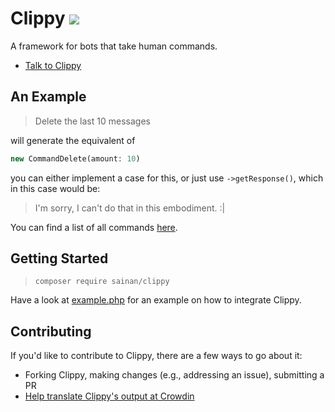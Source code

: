 # Clippy ![](https://github.com/Sainan/Clippy/workflows/Unit%20Tests/badge.svg)

A framework for bots that take human commands.

- [Talk to Clippy](https://clippy.chat/)

## An Example

> Delete the last 10 messages

will generate the equivalent of

```PHP
new CommandDelete(amount: 10)
```

you can either implement a case for this, or just use `->getResponse()`, which in this case would be:

> I'm sorry, I can't do that in this embodiment. :|

You can find a list of all commands [here](https://docs.clippy.chat/inherits.html).

## Getting Started

> `composer require sainan/clippy`

Have a look at [example.php](https://github.com/Sainan/Clippy/blob/senpai/example.php) for an example on how to integrate Clippy.

## Contributing

If you'd like to contribute to Clippy, there are a few ways to go about it:

- Forking Clippy, making changes (e.g., addressing an issue), submitting a PR
- [Help translate Clippy's output at Crowdin](https://translate.clippy.chat/)
